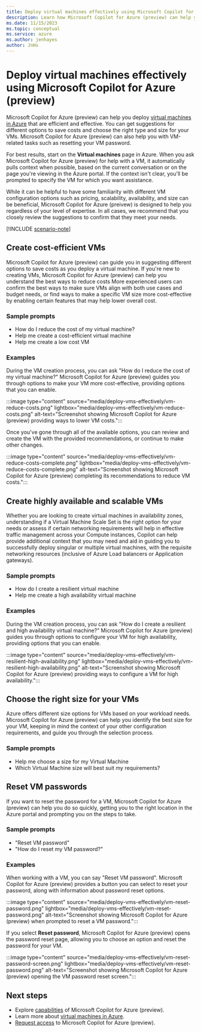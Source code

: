 ```yaml
---
title: Deploy virtual machines effectively using Microsoft Copilot for Azure (preview)
description: Learn how Microsoft Copilot for Azure (preview) can help you deploy cost-efficient VMs.
ms.date: 11/15/2023
ms.topic: conceptual
ms.service: azure
ms.author: jenhayes
author: JnHs
---
```


# Deploy virtual machines effectively using Microsoft Copilot for Azure (preview)

Microsoft Copilot for Azure (preview) can help you deploy [virtual machines in Azure](/azure/virtual-machines/overview) that are efficient and effective. You can get suggestions for different options to save costs and choose the right type and size for your VMs. Microsoft Copilot for Azure (preview) can also help you with VM-related tasks such as resetting your VM password.

For best results, start on the **Virtual machines** page in Azure. When you ask Microsoft Copilot for Azure (preview) for help with a VM, it automatically pulls context when possible, based on the current conversation or on the page you're viewing in the Azure portal. If the context isn't clear, you'll be prompted to specify the VM for which you want assistance.

While it can be helpful to have some familiarity with different VM configuration options such as pricing, scalability, availability, and size can be beneficial, Microsoft Copilot for Azure (preivew) is designed to help you regardless of your level of expertise. In all cases, we recommend that you closely review the suggestions to confirm that they meet your needs.

[!INCLUDE [scenario-note](includes/scenario-note.md)]

## Create cost-efficient VMs

Microsoft Copilot for Azure (preview) can guide you in suggesting different options to save costs as you deploy a virtual machine. If you're new to creating VMs, Microsoft Copilot for Azure (preview) can help you understand the best ways to reduce costs More experienced users can confirm the best ways to make sure VMs align with both use cases and budget needs, or find ways to make a specific VM size more cost-effective by enabling certain features that may help lower overall cost.

### Sample prompts

- How do I reduce the cost of my virtual machine?
- Help me create a cost-efficient virtual machine
- Help me create a low cost VM

### Examples

During the VM creation process, you can ask "How do I reduce the cost of my virtual machine?" Microsoft Copilot for Azure (preview) guides you through options to make your VM more cost-effective, providing options that you can enable.

:::image type="content" source="media/deploy-vms-effectively/vm-reduce-costs.png" lightbox="media/deploy-vms-effectively/vm-reduce-costs.png" alt-text="Screenshot showing Microsoft Copilot for Azure (preview) providing ways to lower VM costs.":::

Once you've gone through all of the available options, you can review and create the VM with the provided recommendations, or continue to make other changes.

:::image type="content" source="media/deploy-vms-effectively/vm-reduce-costs-complete.png" lightbox="media/deploy-vms-effectively/vm-reduce-costs-complete.png" alt-text="Screenshot showing Microsoft Copilot for Azure (preview) completing its recommendations to reduce VM costs.":::

## Create highly available and scalable VMs

Whether you are looking to create virtual machines in availability zones, understanding if a Virtual Machine Scale Set is the right option for your needs or assess if certain networking requirements will help in effective traffic management across your Compute instances, Copilot can help provide additional context that you may need and aid in guiding you to successfully deploy singular or multiple virtual machines, with the requisite networking resources (inclusive of Azure Load balancers or Application gateways).

### Sample prompts

- How do I create a resilient virtual machine
- Help me create a high availability virtual machine

### Examples

During the VM creation process, you can ask "How do I create a resilient and high availability virtual machine?" Microsoft Copilot for Azure (preview) guides you through options to configure your VM for high availability, providing options that you can enable.

:::image type="content" source="media/deploy-vms-effectively/vm-resilient-high-availability.png" lightbox="media/deploy-vms-effectively/vm-resilient-high-availability.png" alt-text="Screenshot showing Microsoft Copilot for Azure (preview) providing ways to configure a VM for high availability.":::

## Choose the right size for your VMs

Azure offers different size options for VMs based on your workload needs. Microsoft Copilot for Azure (preview) can help you identify the best size for your VM, keeping in mind the context of your other configuration requirements, and guide you through the selection process.

### Sample prompts

- Help me choose a size for my Virtual Machine
- Which Virtual Machine size will best suit my requirements?

## Reset VM passwords

If you want to reset the password for a VM, Microsoft Copilot for Azure (preview) can help you do so quickly, getting you to the right location in the Azure portal and prompting you on the steps to take.

### Sample prompts

- "Reset VM password"
- "How do I reset my VM password?"

### Examples

When working with a VM, you can say "Reset VM password". Microsoft Copilot for Azure (preview) provides a button you can select to reset your password, along with information about password reset options.

:::image type="content" source="media/deploy-vms-effectively/vm-reset-password.png" lightbox="media/deploy-vms-effectively/vm-reset-password.png" alt-text="Screenshot showing Microsoft Copilot for Azure (preview) when prompted to reset a VM password.":::

If you select **Reset password**, Microsoft Copilot for Azure (preview) opens the password reset page, allowing you to choose an option and reset the password for your VM.

:::image type="content" source="media/deploy-vms-effectively/vm-reset-password-screen.png" lightbox="media/deploy-vms-effectively/vm-reset-password.png" alt-text="Screenshot showing Microsoft Copilot for Azure (preview) opening the VM password reset screen.":::

## Next steps

- Explore [capabilities](capabilities.md) of Microsoft Copilot for Azure (preview).
- Learn more about [virtual machines in Azure](/azure/virtual-machines/overview).
- [Request access](https://aka.ms/MSCopilotforAzurePreview) to Microsoft Copilot for Azure (preview).
